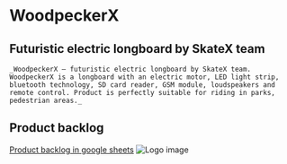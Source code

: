 # WoodpeckerX
## Futuristic electric longboard by SkateX team
 	_WoodpeckerX – futuristic electric longboard by SkateX team. WoodpeckerX is a longboard with an electric motor, LED light strip, bluetooth technology, SD card reader, GSM module, loudspeakers and remote control. Product is perfectly suitable for riding in parks, pedestrian areas._
## Product backlog  
[Product backlog in google sheets](https://docs.google.com/spreadsheets/d/1xxkGlk2hjKkQS1MSRXkc62yn5U38qhXYwr5ac_axtIg/edit#gid=0)
![Logo image](https://github.com/kostiaLelikov1/Electric-longboard/blob/master/images/12.png)
